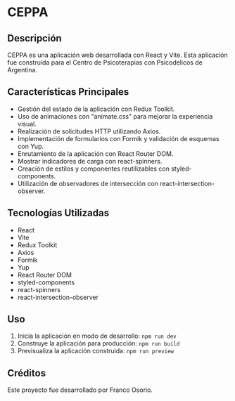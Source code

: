 # CEPPA

## Descripción

CEPPA es una aplicación web desarrollada con React y Vite. Esta aplicación fue construida para el Centro de Psicoterapias con Psicodelicos de Argentina.

## Características Principales

- Gestión del estado de la aplicación con Redux Toolkit.
- Uso de animaciones con "animate.css" para mejorar la experiencia visual.
- Realización de solicitudes HTTP utilizando Axios.
- Implementación de formularios con Formik y validación de esquemas con Yup.
- Enrutamiento de la aplicación con React Router DOM.
- Mostrar indicadores de carga con react-spinners.
- Creación de estilos y componentes reutilizables con styled-components.
- Utilización de observadores de intersección con react-intersection-observer.

<!-- ## Capturas de Pantalla
[Agregar enlaces a capturas de pantalla relevantes de la aplicación si están disponibles] -->

## Tecnologías Utilizadas

- React
- Vite
- Redux Toolkit
- Axios
- Formik
- Yup
- React Router DOM
- styled-components
- react-spinners
- react-intersection-observer

## Uso

1. Inicia la aplicación en modo de desarrollo: `npm run dev`
2. Construye la aplicación para producción: `npm run build`
3. Previsualiza la aplicación construida: `npm run preview`

## Créditos

Este proyecto fue desarrollado por Franco Osorio.
